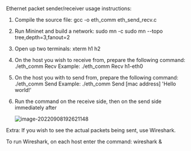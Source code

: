 Ethernet packet sender/receiver usage instructions:

1. Compile the source file:
gcc -o eth_comm eth_send_recv.c

2. Run Mininet and build a network:
sudo mn -c
sudo mn --topo tree,depth=3,fanout=2

3. Open up two terminals:
xterm h1 h2

4. On the host you wish to receive from, prepare the following command:
./eth_comm Recv <host interface name>
Example: ./eth_comm Recv h1-eth0

5. On the host you with to send from, prepare the following command:
./eth_comm Send <host interface name> <dest MAC> <message>
Example: ./eth_comm Send [mac address] 'Hello world!'

6. Run the command on the receive side, then on the send side immediately after

   ![image-20220908192621148](C:\Users\cyz00379\AppData\Roaming\Typora\typora-user-images\image-20220908192621148.png)

Extra:
If you wish to see the actual packets being sent, use Wireshark.

To run Wireshark, on each host enter the command:
wireshark &